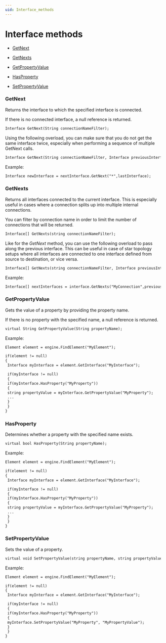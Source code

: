 ```yaml
---
uid: Interface_methods
---
```


# Interface methods

- [GetNext](#getnext)

- [GetNexts](#getnexts)

- [GetPropertyValue](#getpropertyvalue)

- [HasProperty](#hasproperty)

- [SetPropertyValue](#setpropertyvalue)

### GetNext

Returns the interface to which the specified interface is connected.

If there is no connected interface, a null reference is returned.

```txt
Interface GetNext(String connectionNameFilter);
```

Using the following overload, you can make sure that you do not get the same interface twice, especially when performing a sequence of multiple GetNext calls.

```txt
Interface GetNext(String connectionNameFilter, Interface previousInterface);
```

Example:

```txt
Interface newInterface = nextInterface.GetNext("*",lastInterface);
```

### GetNexts

Returns all interfaces connected to the current interface. This is especially useful in cases where a connection splits up into multiple internal connections.

You can filter by connection name in order to limit the number of connections that will be returned.

```txt
Interface[] GetNexts(string connectionNameFilter);
```

Like for the *GetNext* method, you can use the following overload to pass along the previous interface. This can be useful in case of star topology setups where all interfaces are connected to one interface defined from source to destination, or vice versa.

```txt
Interface[] GetNexts(string connectionNameFilter, Interface previousInterface);
```

Example:

```txt
Interface[] nextInterfaces = interface.GetNexts("MyConnection",previousInterface);
```

### GetPropertyValue

Gets the value of a property by providing the property name.

If there is no property with the specified name, a null reference is returned.

```txt
virtual String GetPropertyValue(String propertyName);
```

Example:

```txt
Element element = engine.FindElement("MyElement");

if(element != null)
{
 Interface myInterface = element.GetInterface("MyInterface");

 if(myInterface != null)
 {
 if(myInterface.HasProperty("MyProperty"))
 {
 string propertyValue = myInterface.GetPropertyValue("MyProperty");
 ...
 }
 }
}
```

### HasProperty

Determines whether a property with the specified name exists.

```txt
virtual bool HasProperty(String propertyName);
```

Example:

```txt
Element element = engine.FindElement("MyElement");

if(element != null)
{
 Interface myInterface = element.GetInterface("MyInterface");

 if(myInterface != null)
 {
 if(myInterface.HasProperty("MyProperty"))
 {
 string propertyValue = myInterface.GetPropertyValue("MyProperty");
 ...
 }
 }
}
```

### SetPropertyValue

Sets the value of a property.

```txt
virtual void SetPropertyValue(string propertyName, string propertyValue);
```

Example:

```txt
Element element = engine.FindElement("MyElement");

if(element != null)
{
 Interface myInterface = element.GetInterface("MyInterface");

 if(myInterface != null)
 {
 if(myInterface.HasProperty("MyProperty"))
 {
 myInterface.SetPropertyValue("MyProperty", "MyPropertyValue");
 }
 }
}
```
